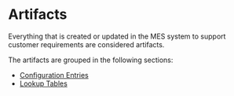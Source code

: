 # Artifacts

Everything that is created or updated in the MES system to support customer requirements are considered artifacts.

The artifacts are grouped in the following sections:
* [Configuration Entries](/AMSOsram/techspec>artifacts>configurations)
* [Lookup Tables](/AMSOsram/techspec>artifacts>lookuptables)


